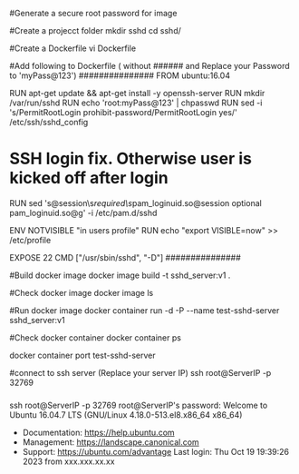 #Generate a secure root password for image

#Create a projecct folder
mkdir sshd
cd sshd/

#Create a Dockerfile
vi Dockerfile

#Add following to Dockerfile ( without ###### and Replace your Password to 'myPass@123')
###############
FROM ubuntu:16.04

RUN apt-get update && apt-get install -y openssh-server
RUN mkdir /var/run/sshd
RUN echo 'root:myPass@123' | chpasswd
RUN sed -i 's/PermitRootLogin prohibit-password/PermitRootLogin yes/' /etc/ssh/sshd_config

# SSH login fix. Otherwise user is kicked off after login
RUN sed 's@session\s*required\s*pam_loginuid.so@session optional pam_loginuid.so@g' -i /etc/pam.d/sshd

ENV NOTVISIBLE "in users profile"
RUN echo "export VISIBLE=now" >> /etc/profile

EXPOSE 22
CMD ["/usr/sbin/sshd", "-D"]
###############



#Build docker image
docker image build -t sshd_server:v1 .

#Check docker image
docker image ls

#Run docker image
docker container run -d -P --name test-sshd-server sshd_server:v1

#Check docker container
docker container ps

docker container port test-sshd-server



#connect to ssh server (Replace your server IP)
ssh root@ServerIP -p 32769


#####
ssh root@ServerIP -p 32769
root@ServerIP's password:
Welcome to Ubuntu 16.04.7 LTS (GNU/Linux 4.18.0-513.el8.x86_64 x86_64)

 * Documentation:  https://help.ubuntu.com
 * Management:     https://landscape.canonical.com
 * Support:        https://ubuntu.com/advantage
Last login: Thu Oct 19 19:39:26 2023 from xxx.xxx.xx.xx



